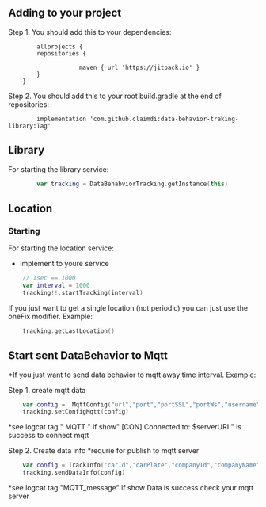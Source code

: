 Adding to your project
----------------------
Step 1. You should add this to your dependencies:



            allprojects {
			repositories {
		    
                        maven { url 'https://jitpack.io' }
			}
		}
	
	
Step 2. You should add this to your root build.gradle at the end of repositories:

	        implementation 'com.github.claimdi:data-behavior-traking-library:Tag'

## Library

For starting the library service:
````Kotlin
        var tracking = DataBehabviorTracking.getInstance(this)
````
## Location
### Starting

For starting the location service:

- implement to youre service

````Kotlin
	// 1sec == 1000
	var interval = 1000
	tracking!!.startTracking(interval)
````

If you just want to get a single location (not periodic) you can just use the oneFix modifier. Example:

````Kotlin
	tracking.getLastLocation()
````

## Start sent DataBehavior to Mqtt

*If you just want to send data behavior to mqtt away time interval. Example:

Step 1. create mqtt data

````Kotlin
	var config =  MqttConfig("url","port","portSSL","portWs","username","password","isactive","createBy","createDate","updateBy","updateDate","topic","id")
	tracking.setConfigMqtt(config)
````
    
*see logcat tag " MQTT " if show"  [CON] Connected to: $serverURI " is success to connect mqtt
    

Step 2. Create data info *requrie for publish to mqtt server

````Kotlin
 	var config = TrackInfo("carId","carPlate","companyId","companyName","driverId"(Int),"driverName","policyNo","streamId"(Int))
	tracking.sendDataInfo(config)
````

*see logcat tag "MQTT_message" if show  Data is success check your mqtt server
        
